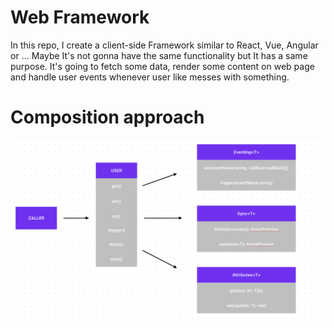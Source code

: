 # Web Framework

In this repo, I create a client-side Framework similar to React, Vue, Angular or ... Maybe It's not gonna have the same functionality but It has a same purpose. It's going to fetch some data, render some content on web page and handle user events whenever user like messes with something.

# Composition approach

![Diagram](./diagram.png)
